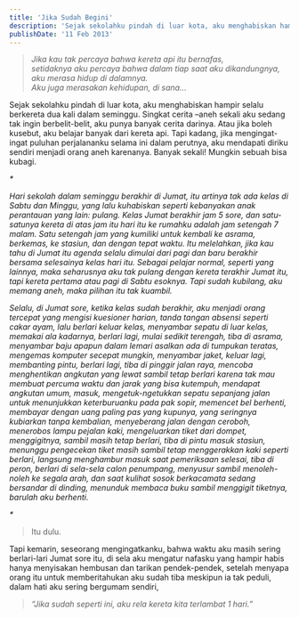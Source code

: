 ```yaml
---
title: 'Jika Sudah Begini'
description: 'Sejak sekolahku pindah di luar kota, aku menghabiskan hampir selalu berkereta dua kali dalam seminggu. Singkat cerita –aneh sekali aku sedang tak ingin berbelit-belit, aku punya banyak cerita darinya. Atau jika boleh kusebut, aku belajar banyak dari kereta api. Tapi kadang, jika mengingat-ingat puluhan perjalananku selama ini dalam perutnya, aku mendapati diriku sendiri menjadi orang aneh karenanya. Banyak sekali! Mungkin sebuah bisa kubagi.'
publishDate: '11 Feb 2013'
---
```


> _Jika kau tak percaya bahwa kereta api itu bernafas,_<br>
> _setidaknya aku percaya bahwa dalam tiap saat aku dikandungnya,_<br>
> _aku merasa hidup di dalamnya._<br>
> _Aku juga merasakan kehidupan, di sana…_

Sejak sekolahku pindah di luar kota, aku menghabiskan hampir selalu berkereta dua kali dalam seminggu. Singkat cerita –aneh sekali aku sedang tak ingin berbelit-belit, aku punya banyak cerita darinya. Atau jika boleh kusebut, aku belajar banyak dari kereta api. Tapi kadang, jika mengingat-ingat puluhan perjalananku selama ini dalam perutnya, aku mendapati diriku sendiri menjadi orang aneh karenanya. Banyak sekali! Mungkin sebuah bisa kubagi.

_\*_

_Hari sekolah dalam seminggu berakhir di Jumat, itu artinya tak ada kelas di Sabtu dan Minggu, yang lalu kuhabiskan seperti kebanyakan anak perantauan yang lain: pulang. Kelas Jumat berakhir jam 5 sore, dan satu-satunya kereta di atas jam itu hari itu ke rumahku adalah jam setengah 7 malam. Satu setengah jam yang kumiliki untuk kembali ke asrama, berkemas, ke stasiun, dan dengan tepat waktu. Itu melelahkan, jika kau tahu di Jumat itu agenda selalu dimulai dari pagi dan baru berakhir bersama selesainya kelas hari itu. Sebagai pelajar normal, seperti yang lainnya, maka seharusnya aku tak pulang dengan kereta terakhir Jumat itu, tapi kereta pertama atau pagi di Sabtu esoknya. Tapi sudah kubilang, aku memang aneh, maka pilihan itu tak kuambil._

_Selalu, di Jumat sore, ketika kelas sudah berakhir, aku menjadi orang tercepat yang mengisi kuesioner harian, tanda tangan absensi seperti cakar ayam, lalu berlari keluar kelas, menyambar sepatu di luar kelas, memakai ala kadarnya, berlari lagi, mulai sedikit terengah, tiba di asrama, menyambar baju apapun dalam lemari asalkan ada di tumpukan teratas, mengemas komputer secepat mungkin, menyambar jaket, keluar lagi, membanting pintu, berlari lagi, tiba di pinggir jalan raya, mencoba menghentikan angkutan yang lewat sambil tetap berlari karena tak mau membuat percuma waktu dan jarak yang bisa kutempuh, mendapat angkutan umum, masuk, mengetuk-ngetukkan sepatu sepanjang jalan untuk menunjukkan keterburuanku pada pak sopir, memencet bel berhenti, membayar dengan uang paling pas yang kupunya, yang seringnya kubiarkan tanpa kembalian, menyeberang jalan dengan ceroboh, menerobos lampu pejalan kaki, mengeluarkan tiket dari dompet, menggigitnya, sambil masih tetap berlari, tiba di pintu masuk stasiun, menunggu pengecekan tiket masih sambil tetap menggerakkan kaki seperti berlari, langsung menghambur masuk saat pemeriksaan selesai, tiba di peron, berlari di sela-sela calon penumpang, menyusur sambil menoleh-noleh ke segala arah, dan saat kulihat sosok berkacamata sedang bersandar di dinding, menunduk membaca buku sambil menggigit tiketnya, barulah aku berhenti._

_\*_

> Itu dulu.

Tapi kemarin, seseorang mengingatkanku, bahwa waktu aku masih sering berlari-lari Jumat sore itu, di sela aku mengatur nafasku yang hampir habis hanya menyisakan hembusan dan tarikan pendek-pendek, setelah menyapa orang itu untuk memberitahukan aku sudah tiba meskipun ia tak peduli, dalam hati aku sering bergumam sendiri,

> _“Jika sudah seperti ini, aku rela kereta kita terlambat 1 hari.”_
